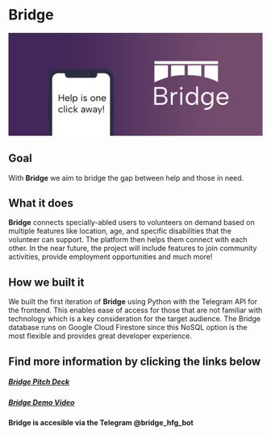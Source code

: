 # Bridge
![Bridge header: purple gradient background with the light focussing on bridge and a phone with the text "help is one click away!"](https://raw.githubusercontent.com/AdityaB4/hfg-project/main/header.jpeg)
## Goal
With **Bridge** we aim to bridge the gap between help and those in need.

## What it does
**Bridge** connects specially-abled users to volunteers on demand based on multiple features like location, age, and specific disabilities that the volunteer can support. The platform then helps them connect with each other. In the near future, the project will include features to join community activities, provide employment opportunities and much more!

## How we built it
We built the first iteration of **Bridge** using Python with the Telegram API for the frontend. This enables ease of access for those that are not familiar with technology which is a key consideration for the target audience. The Bridge database runs on Google Cloud Firestore since this NoSQL option is the most flexible and provides great developer experience.

## Find more information by clicking the links below
##### [Bridge Pitch Deck](https://docs.google.com/presentation/d/107xip4P_l4sM-WGPaFgapMow7FoeQhwocL4ZdVeiVMM/edit?usp=sharing)
##### [Bridge Demo Video](gg.gg)
#### Bridge is accesible via the Telegram @bridge_hfg_bot
